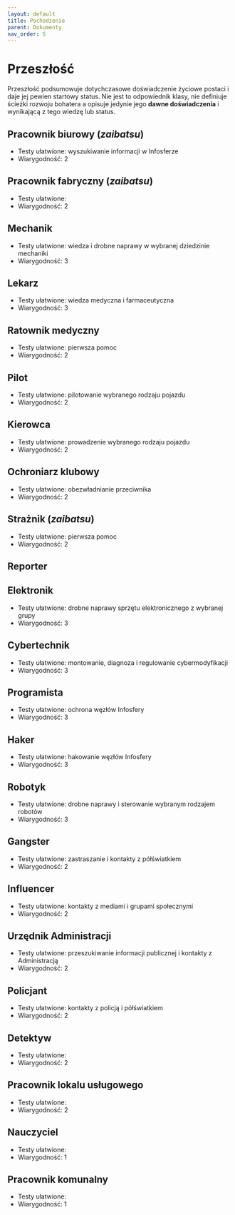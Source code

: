 ```yaml
---
layout: default
title: Pochodzenie
parent: Dokumenty
nav_order: 5
---
```


# Przeszłość

Przeszłość podsumowuje dotychczasowe doświadczenie życiowe postaci i daje jej pewien startowy status.
Nie jest to odpowiednik klasy, nie definiuje ścieżki rozwoju bohatera a opisuje jedynie jego **dawne doświadczenia** i wynikającą z tego wiedzę lub status.

## Pracownik biurowy (*zaibatsu*)

- Testy ułatwione: wyszukiwanie informacji w Infosferze
- Wiarygodność: 2

## Pracownik fabryczny (*zaibatsu*)

- Testy ułatwione:
- Wiarygodność: 2

## Mechanik

- Testy ułatwione: wiedza i drobne naprawy w wybranej dziedzinie mechaniki
- Wiarygodność: 3

## Lekarz

- Testy ułatwione: wiedza medyczna i farmaceutyczna
- Wiarygodność: 3

## Ratownik medyczny

- Testy ułatwione: pierwsza pomoc
- Wiarygodność: 2

## Pilot

- Testy ułatwione: pilotowanie wybranego rodzaju pojazdu
- Wiarygodność: 2

## Kierowca

- Testy ułatwione: prowadzenie wybranego rodzaju pojazdu
- Wiarygodność: 2

## Ochroniarz klubowy

- Testy ułatwione: obezwładnianie przeciwnika
- Wiarygodność: 2

## Strażnik (*zaibatsu*)

- Testy ułatwione: pierwsza pomoc
- Wiarygodność: 2

## Reporter

## Elektronik

- Testy ułatwione: drobne naprawy sprzętu elektronicznego z wybranej grupy
- Wiarygodność: 3

## Cybertechnik

- Testy ułatwione: montowanie, diagnoza i regulowanie cybermodyfikacji
- Wiarygodność: 3

## Programista

- Testy ułatwione: ochrona węzłów Infosfery
- Wiarygodność: 3

## Haker

- Testy ułatwione: hakowanie węzłów Infosfery
- Wiarygodność: 3

## Robotyk

- Testy ułatwione: drobne naprawy i sterowanie wybranym rodzajem robotów
- Wiarygodność: 3

## Gangster


- Testy ułatwione: zastraszanie i kontakty z półświatkiem
- Wiarygodność: 2

## Influencer

- Testy ułatwione: kontakty z mediami i grupami społecznymi
- Wiarygodność: 2


## Urzędnik Administracji

- Testy ułatwione: przeszukiwanie informacji publicznej i kontakty z Administracją
- Wiarygodność: 2


## Policjant

- Testy ułatwione: kontakty z policją i półświatkiem
- Wiarygodność: 2


## Detektyw

- Testy ułatwione: 
- Wiarygodność: 2


## Pracownik lokalu usługowego

- Testy ułatwione: 
- Wiarygodność: 2


## Nauczyciel

- Testy ułatwione: 
- Wiarygodność: 1

## Pracownik komunalny

- Testy ułatwione: 
- Wiarygodność: 1

